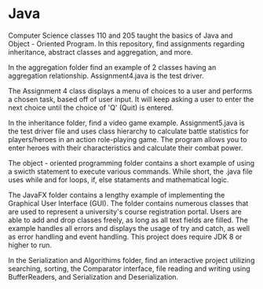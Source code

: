 # Java
Computer Science classes 110 and 205 taught the basics of Java and Object - Oriented Program. In this repository, find assignments regarding inheritance, abstract classes and aggregation, and more.

In the aggregation folder find an example of 2 classes having an aggregation relationship. Assignment4.java is the test driver. 

The Assignment 4 class displays a menu of choices to a user and performs a chosen task, based off of user input. It will keep asking a user to
enter the next choice until the choice of 'Q' (Quit) is entered.

In the inheritance folder, find a video game example. Assignment5.java is the test driver file and uses class hierarchy to calculate battle statistics for 
players/heroes in an action role-playing game. The program allows you to enter heroes with their characteristics and calculate their combat power.

The object - oriented programming folder contains a short example of using a swicth statement to execute various commands. While short, the .java file uses while and for loops, if, else stataments and mathematical logic.

The JavaFX folder contains a lengthy example of implementing the Graphical User Interface (GUI). The folder contains numerous classes that are used to represent a university's course registration portal. Users are able to add and drop classes freely, as long as all text fields are filled. The example handles all errors and displays the usage of try and catch, as well as error handling and event handling. This project does require JDK 8 or higher to run.

In the Serialization and Algorithims folder, find an interactive project utilizing searching, sorting, the Comparator interface, file reading and writing using BufferReaders, and Serialization and Deserialization.
